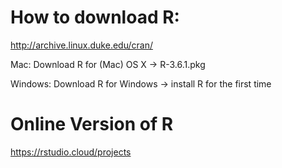 # How to download R:

http://archive.linux.duke.edu/cran/

Mac: Download R for (Mac) OS X -> R-3.6.1.pkg

Windows: Download R for Windows ->  install R for the first time

# Online Version of R 

https://rstudio.cloud/projects

